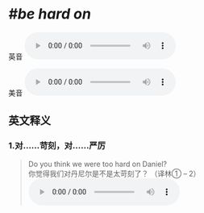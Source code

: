 # ***\#be hard on*** 
英音
<audio src="./media/be hard on1_AAC.aac" controls="controls"></audio>

美音
<audio src="./media/be hard on2.aac" controls="controls"></audio>



  

英文释义
---
### 1.**对……苛刻，对……严厉**  

 > Do you think we were too hard on Daniel?  
 > 你觉得我们对丹尼尔是不是太苛刻了？  （译林① – 2）  
<audio src="./media/hard-10.aac" controls="controls"></audio>


